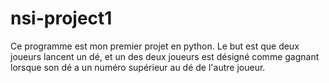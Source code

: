 # nsi-project1
Ce programme est mon premier projet en python.
Le but est que deux joueurs lancent un dé, et un des deux joueurs est désigné comme gagnant lorsque son dé a un numéro supérieur au dé de l'autre joueur.
